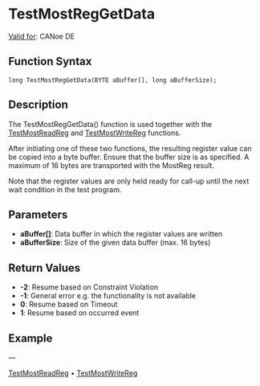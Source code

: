 # TestMostRegGetData

[Valid for](../../../Shared/FeatureAvailability.md): CANoe DE

## Function Syntax

```
long TestMostRegGetData(BYTE aBuffer[], long aBufferSize);
```

## Description

The TestMostRegGetData() function is used together with the [TestMostReadReg](CAPLfunctionTestMostReadReg.md) and [TestMostWriteReg](CAPLfunctionTestMostWriteReg.md) functions.

After initiating one of these two functions, the resulting register value can be copied into a byte buffer. Ensure that the buffer size is as specified. A maximum of 16 bytes are transported with the MostReg result.

Note that the register values are only held ready for call-up until the next wait condition in the test program.

## Parameters

- **aBuffer[]**: Data buffer in which the register values are written
- **aBufferSize**: Size of the given data buffer (max. 16 bytes)

## Return Values

- **-2**: Resume based on Constraint Violation
- **-1**: General error e.g. the functionality is not available
- **0**: Resume based on Timeout
- **1**: Resume based on occurred event

## Example

—

[TestMostReadReg](CAPLfunctionTestMostReadReg.md) • [TestMostWriteReg](CAPLfunctionTestMostWriteReg.md)
